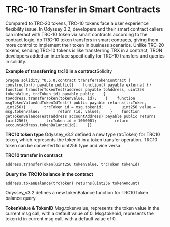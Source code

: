 # TRC-10 Transfer in Smart Contracts

Compared to TRC-20 tokens, TRC-10 tokens face a user experience flexibility issue. In Odyssey 3.2, developers and their smart contract callers can interact with TRC-10 token via smart contracts according to the contract logic, do TRC-10 token transfers in smart contracts, giving them more control to implement their token in business scenarios. Unlike TRC-20 tokens, sending TRC-10 tokens is like transferring TRX in a contract, TRON developers added an interface specifically for TRC-10 transfers and queries in solidity.

**Example of transferring trc10 in a contract**Solidity

```text
pragma solidity ^0.5.0;​contract transferTokenContract {    constructor() payable public{}​    function() payable external {}​    function transferTokenTest(address payable toAddress, uint256 tokenValue, trcToken id) payable public    {        toAddress.transferToken(tokenValue, id);    }​    function msgTokenValueAndTokenIdTest() public payable returns(trcToken, uint256){        trcToken id = msg.tokenid;        uint256 value = msg.tokenvalue;        return (id, value);    }​    function getTokenBalanceTest(address accountAddress) payable public returns (uint256){        trcToken id = 1000001;        return accountAddress.tokenBalance(id);    }}
```

**TRC10 token type** Odyssey\_v3.2 defined a new type \(trcToken\) for TRC10 token, which represents the tokenId in a token transfer operation. TRC10 token can be converted to uint256 type and vice versa.

**TRC10 transfer in contract**

```text
address.transferToken(uint256 tokenValue, trcToken tokenId)
```

**Query the TRC10 balance in the contract**

```text
address.tokenBalance(trcToken) returns(uint256 tokenAmount)
```

Odyssey\_v3.2 defines a new tokenBalance function for TRC10 token balance query.

**TokenValue & TokenID** Msg.tokenvalue, represents the token value in the current msg call, with a default value of 0. Msg.tokenid, represents the token id in current msg call, with a default value of 0.

